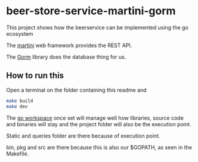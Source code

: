 # beer-store-service-martini-gorm

This project shows how the beerservice can be implemented using the go
ecosystem

The [martini](https://github.com/go-martini/martini) web framework provides
the REST API.

The [Gorm](http://gorm.io/) library does the database thing for us.

## How to run this

Open a terminal on the folder containing this readme and

```bash
make build
make dev
```

The [go workspace](https://golang.org/doc/code.html) once set will manage well
how libraries, source code and binaries will stay and the project folder will
also be the execution point.

Static and queries folder are there because of execution point.

bin, pkg and src are there because this is also our \$GOPATH, as seen in the
Makefile.

